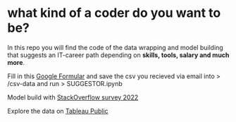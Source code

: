 # what kind of a coder do you want to be?

In this repo you will find the code of the data wrapping and model building that suggests an IT-career path depending on <b>skills, tools, salary and much more</b>.

Fill in this [Google Formular](https://docs.google.com/forms/d/e/1FAIpQLSdo53CFJ-1bDjrQKzy8q9vyhmqBXLrmvyiFJ1Lz45SrNOYYgg/viewform?usp=sf_link) and save the csv you recieved via email into > /csv-data and run > SUGGESTOR.ipynb


Model build with [StackOverflow survey 2022](https://insights.stackoverflow.com/survey?_ga=2.7822198.535832738.1670042348-527471563.1670042348)

Explore the data on [Tableau Public](https://public.tableau.com/app/profile/max.b.hm/viz/mid_proj/ProjectSlides)
